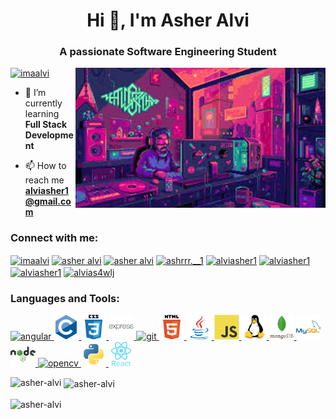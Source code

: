 <h1 align="center">Hi 👋, I'm Asher Alvi</h1>
<h3 align="center">A passionate Software Engineering Student</h3>
<img alt="image" width="400" align="right" src="https://github.com/asher-alvi/asher-alvi/blob/main/download.jpeg">
<p align="left"> <a href="https://twitter.com/imaalvi" target="blank"><img src="https://img.shields.io/twitter/follow/imaalvi?logo=twitter&style=for-the-badge" alt="imaalvi" /></a> </p>

- 🌱 I’m currently learning **Full Stack Development**

- 📫 How to reach me **alviasher1@gmail.com**

<h3 align="left">Connect with me:</h3>
<p align="left">
<a href="https://twitter.com/imaalvi" target="blank"><img align="center" src="https://raw.githubusercontent.com/rahuldkjain/github-profile-readme-generator/master/src/images/icons/Social/twitter.svg" alt="imaalvi" height="30" width="40" /></a>
<a href="https://linkedin.com/in/asher alvi" target="blank"><img align="center" src="https://raw.githubusercontent.com/rahuldkjain/github-profile-readme-generator/master/src/images/icons/Social/linked-in-alt.svg" alt="asher alvi" height="30" width="40" /></a>
<a href="https://kaggle.com/asher alvi" target="blank"><img align="center" src="https://raw.githubusercontent.com/rahuldkjain/github-profile-readme-generator/master/src/images/icons/Social/kaggle.svg" alt="asher alvi" height="30" width="40" /></a>
<a href="https://instagram.com/ashrrr.__1" target="blank"><img align="center" src="https://raw.githubusercontent.com/rahuldkjain/github-profile-readme-generator/master/src/images/icons/Social/instagram.svg" alt="ashrrr.__1" height="30" width="40" /></a>
<a href="https://www.codechef.com/users/alviasher1" target="blank"><img align="center" src="https://cdn.jsdelivr.net/npm/simple-icons@3.1.0/icons/codechef.svg" alt="alviasher1" height="30" width="40" /></a>
<a href="https://www.hackerrank.com/alviasher1" target="blank"><img align="center" src="https://raw.githubusercontent.com/rahuldkjain/github-profile-readme-generator/master/src/images/icons/Social/hackerrank.svg" alt="alviasher1" height="30" width="40" /></a>
<a href="https://www.leetcode.com/alviasher1" target="blank"><img align="center" src="https://raw.githubusercontent.com/rahuldkjain/github-profile-readme-generator/master/src/images/icons/Social/leet-code.svg" alt="alviasher1" height="30" width="40" /></a>
<a href="https://auth.geeksforgeeks.org/user/alvias4wlj" target="blank"><img align="center" src="https://raw.githubusercontent.com/rahuldkjain/github-profile-readme-generator/master/src/images/icons/Social/geeks-for-geeks.svg" alt="alvias4wlj" height="30" width="40" /></a>
</p>

<h3 align="left">Languages and Tools:</h3>
<p align="left"> <a href="https://angular.io" target="_blank" rel="noreferrer"> <img src="https://angular.io/assets/images/logos/angular/angular.svg" alt="angular" width="40" height="40"/> </a> <a href="https://www.cprogramming.com/" target="_blank" rel="noreferrer"> <img src="https://raw.githubusercontent.com/devicons/devicon/master/icons/c/c-original.svg" alt="c" width="40" height="40"/> </a> <a href="https://www.w3schools.com/css/" target="_blank" rel="noreferrer"> <img src="https://raw.githubusercontent.com/devicons/devicon/master/icons/css3/css3-original-wordmark.svg" alt="css3" width="40" height="40"/> </a> <a href="https://expressjs.com" target="_blank" rel="noreferrer"> <img src="https://raw.githubusercontent.com/devicons/devicon/master/icons/express/express-original-wordmark.svg" alt="express" width="40" height="40"/> </a> <a href="https://git-scm.com/" target="_blank" rel="noreferrer"> <img src="https://www.vectorlogo.zone/logos/git-scm/git-scm-icon.svg" alt="git" width="40" height="40"/> </a> <a href="https://www.w3.org/html/" target="_blank" rel="noreferrer"> <img src="https://raw.githubusercontent.com/devicons/devicon/master/icons/html5/html5-original-wordmark.svg" alt="html5" width="40" height="40"/> </a> <a href="https://www.java.com" target="_blank" rel="noreferrer"> <img src="https://raw.githubusercontent.com/devicons/devicon/master/icons/java/java-original.svg" alt="java" width="40" height="40"/> </a> <a href="https://developer.mozilla.org/en-US/docs/Web/JavaScript" target="_blank" rel="noreferrer"> <img src="https://raw.githubusercontent.com/devicons/devicon/master/icons/javascript/javascript-original.svg" alt="javascript" width="40" height="40"/> </a> <a href="https://www.linux.org/" target="_blank" rel="noreferrer"> <img src="https://raw.githubusercontent.com/devicons/devicon/master/icons/linux/linux-original.svg" alt="linux" width="40" height="40"/> </a> <a href="https://www.mongodb.com/" target="_blank" rel="noreferrer"> <img src="https://raw.githubusercontent.com/devicons/devicon/master/icons/mongodb/mongodb-original-wordmark.svg" alt="mongodb" width="40" height="40"/> </a> <a href="https://www.mysql.com/" target="_blank" rel="noreferrer"> <img src="https://raw.githubusercontent.com/devicons/devicon/master/icons/mysql/mysql-original-wordmark.svg" alt="mysql" width="40" height="40"/> </a> <a href="https://nodejs.org" target="_blank" rel="noreferrer"> <img src="https://raw.githubusercontent.com/devicons/devicon/master/icons/nodejs/nodejs-original-wordmark.svg" alt="nodejs" width="40" height="40"/> </a> <a href="https://opencv.org/" target="_blank" rel="noreferrer"> <img src="https://www.vectorlogo.zone/logos/opencv/opencv-icon.svg" alt="opencv" width="40" height="40"/> </a> <a href="https://www.python.org" target="_blank" rel="noreferrer"> <img src="https://raw.githubusercontent.com/devicons/devicon/master/icons/python/python-original.svg" alt="python" width="40" height="40"/> </a> <a href="https://reactjs.org/" target="_blank" rel="noreferrer"> <img src="https://raw.githubusercontent.com/devicons/devicon/master/icons/react/react-original-wordmark.svg" alt="react" width="40" height="40"/> </a> </p>

<p><img align="left" src="https://github-readme-stats.vercel.app/api/top-langs?username=asher-alvi&show_icons=true&locale=en&layout=compact" alt="asher-alvi" /></p>

<p>&nbsp;<img align="center" src="https://github-readme-stats.vercel.app/api?username=asher-alvi&show_icons=true&locale=en" alt="asher-alvi" /></p>

<p><img align="center" src="https://github-readme-streak-stats.herokuapp.com/?user=asher-alvi&" alt="asher-alvi" /></p>
